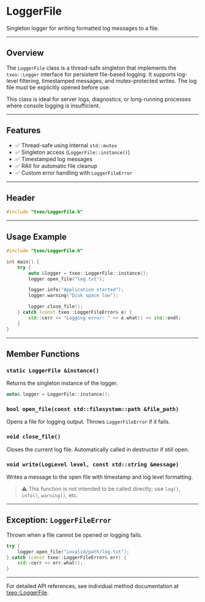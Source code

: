 # LoggerFile

Singleton logger for writing formatted log messages to a file.

---

## Overview

The `LoggerFile` class is a thread-safe singleton that implements the `txeo::Logger` interface for persistent file-based logging. It supports log-level filtering, timestamped messages, and mutex-protected writes. The log file must be explicitly opened before use.

This class is ideal for server logs, diagnostics, or long-running processes where console logging is insufficient.

---

## Features

* ✅ Thread-safe using internal `std::mutex`
* ✅ Singleton access (`LoggerFile::instance()`)
* ✅ Timestamped log messages
* ✅ RAII for automatic file cleanup
* ✅ Custom error handling with `LoggerFileError`

---

## Header

```cpp
#include "txeo/LoggerFile.h"
```

---

## Usage Example

```cpp
#include "txeo/LoggerFile.h"

int main() {
    try {
        auto &logger = txeo::LoggerFile::instance();
        logger.open_file("log.txt");

        logger.info("Application started");
        logger.warning("Disk space low");

        logger.close_file();
    } catch (const txeo::LoggerFileError& e) {
        std::cerr << "Logging error: " << e.what() << std::endl;
    }
}
```

---

## Member Functions

### `static LoggerFile &instance()`

Returns the singleton instance of the logger.

```cpp
auto& logger = LoggerFile::instance();
```

### `bool open_file(const std::filesystem::path &file_path)`

Opens a file for logging output. Throws `LoggerFileError` if it fails.

### `void close_file()`

Closes the current log file. Automatically called in destructor if still open.

### `void write(LogLevel level, const std::string &message)`

Writes a message to the open file with timestamp and log level formatting.

> ⚠️ This function is not intended to be called directly; use `log()`, `info()`, `warning()`, etc.

---

## Exception: `LoggerFileError`

Thrown when a file cannot be opened or logging fails.

```cpp
try {
    logger.open_file("invalid/path/log.txt");
} catch (const txeo::LoggerFileError& err) {
    std::cerr << err.what();
}
```

---

For detailed API references, see individual method documentation at [txeo::LoggerFile](https://txeo-doc.netlify.app/classtxeo_1_1_logger_file.html).
